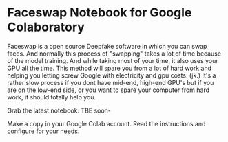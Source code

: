 # Faceswap Notebook for Google Colaboratory
Faceswap is a open source Deepfake software in which you can swap faces. And normally this process of "swapping" takes a lot of time because of the model training. And while taking most of your time, it also uses your GPU all the time. This method will spare you from a lot of hard work and helping you letting screw Google with electricity and gpu costs. (jk.) It's a rather slow process if you dont have mid-end, high-end GPU's but if you are on the low-end side, or you want to spare your computer from hard work, it should totally help you.

Grab the latest notebook: 
TBE soon-

Make a copy in your Google Colab account.
Read the instructions and configure for your needs.
